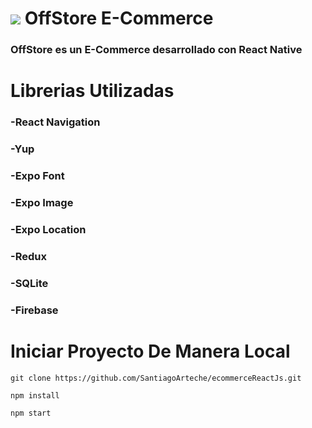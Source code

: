 # ![](https://res.cloudinary.com/santiago-arteche/image/upload/v1689357892/faviconclover_2_czxy1o.png) OffStore E-Commerce

### OffStore es un E-Commerce desarrollado con React Native

# Librerias Utilizadas

### -React Navigation

### -Yup

### -Expo Font

### -Expo Image

### -Expo Location

### -Redux

### -SQLite

### -Firebase

# Iniciar Proyecto De Manera Local

```
git clone https://github.com/SantiagoArteche/ecommerceReactJs.git
```

```
npm install
```

```
npm start
```
